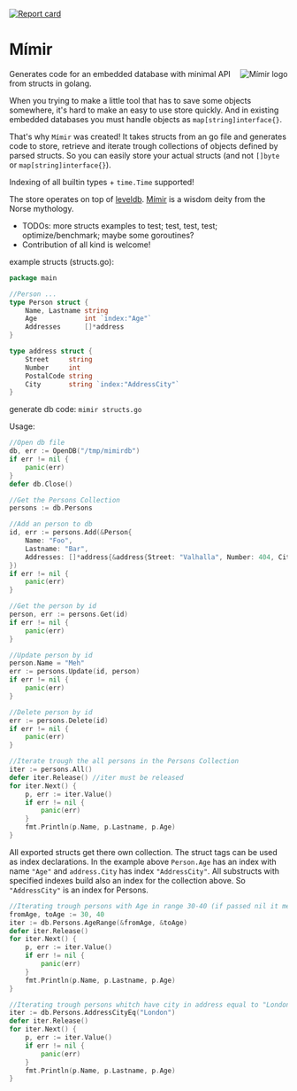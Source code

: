[![Report card](http://goreportcard.com/badge/microo8/mimir)](http://goreportcard.com/report/microo8/mimir)

# Mímir
<img src="https://raw.githubusercontent.com/microo8/mimir/master/logo.png" alt="Mímir logo" align="right"/>

Generates code for an embedded database with minimal API from structs in golang.

When you trying to make a little tool that has to save some objects somewhere, it's hard to make an easy to use store quickly. And in existing embedded databases you must handle objects as `map[string]interface{}`.

That's why `Mímir` was created! It takes structs from an go file and generates code to store, retrieve and iterate trough collections of objects defined by parsed structs.
So you can easily store your actual structs (and not `[]byte` or `map[string]interface{}`).

Indexing of all builtin types + `time.Time` supported!

The store operates on top of [leveldb](https://github.com/syndtr/goleveldb). [Mímir](https://en.wikipedia.org/wiki/M%C3%ADmir) is a wisdom deity from the Norse mythology.

* TODOs: more structs examples to test; test, test, test; optimize/benchmark; maybe some goroutines?
* Contribution of all kind is welcome!

example structs (structs.go):

```go
package main

//Person ...
type Person struct {
	Name, Lastname string
	Age            int `index:"Age"`
	Addresses      []*address
}

type address struct {
	Street     string
	Number     int
	PostalCode string
	City       string `index:"AddressCity"`
}
```  

generate db code: `mimir structs.go`

Usage:

```go
//Open db file
db, err := OpenDB("/tmp/mimirdb")
if err != nil {
	panic(err)
}
defer db.Close()

//Get the Persons Collection
persons := db.Persons

//Add an person to db
id, err := persons.Add(&Person{
	Name: "Foo",
	Lastname: "Bar",
	Addresses: []*address{&address{Street: "Valhalla", Number: 404, City: "Asgard"}},
})
if err != nil {
    panic(err)
}

//Get the person by id
person, err := persons.Get(id)
if err != nil {
    panic(err)
}

//Update person by id
person.Name = "Meh"
err := persons.Update(id, person)
if err != nil {
    panic(err)
}

//Delete person by id
err := persons.Delete(id)
if err != nil {
    panic(err)
}

//Iterate trough the all persons in the Persons Collection
iter := persons.All()
defer iter.Release() //iter must be released
for iter.Next() {
	p, err := iter.Value()
	if err != nil {
    	panic(err)
	}
	fmt.Println(p.Name, p.Lastname, p.Age)
}
```

All exported structs get there own collection. The struct tags can be used as index declarations.
In the example above `Person.Age` has an index with name `"Age"` and `address.City` has index `"AddressCity"`.
All substructs with specified indexes build also an index for the collection above. So `"AddressCity"` is an index for Persons.

```go
//Iterating trough persons with Age in range 30-40 (if passed nil it means -/+ infinity)
fromAge, toAge := 30, 40
iter := db.Persons.AgeRange(&fromAge, &toAge)
defer iter.Release()
for iter.Next() {
	p, err := iter.Value()
	if err != nil {
    	panic(err)
	}
	fmt.Println(p.Name, p.Lastname, p.Age)
}
```

```go
//Iterating trough persons whitch have city in address equal to "London"
iter := db.Persons.AddressCityEq("London")
defer iter.Release()
for iter.Next() {
	p, err := iter.Value()
	if err != nil {
    	panic(err)
	}
	fmt.Println(p.Name, p.Lastname, p.Age)
}
```
